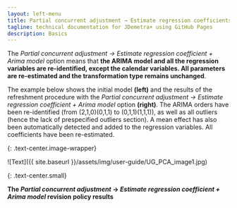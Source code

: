 ```yaml
---
layout: left-menu
title: Partial concurrent adjustment → Estimate regression coefficients + Arima model
tagline: technical documentation for JDemetra+ using GitHub Pages
description: Basics
---
```

The *Partial concurrent adjustment → Estimate regression coefficient +
Arima model* option means that **the ARIMA model and all the regression
variables are re-identified, except the calendar variables.
All parameters are re-estimated and the transformation type remains
unchanged**.

The example below shows the initial model **(left)** and the
results of the refreshment procedure with the *Partial concurrent
adjustment → Estimate regression coefficient + Arima model* option
**(right)**. The ARIMA orders have been re-identified (from
(2,1,0)(0,1,1) to (0,1,1)(1,1,1)), as well as all outliers (hence the
lack of prespecified outliers section). A mean effect has also been
automatically detected and added to the regression variables. All coefficients have been re-estimated.


{: .text-center.image-wrapper}

![Text]({{ site.baseurl }}/assets/img/user-guide/UG_PCA_image1.jpg)

{: .text-center.small}

**The *Partial concurrent adjustment* → *Estimate regression coefficient + Arima model* revision policy results**
